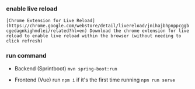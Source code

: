 ### enable live reload
`
[Chrome Extension for Live Reload](https://chrome.google.com/webstore/detail/livereload/jnihajbhpnppcggbcgedagnkighmdlei/related?hl=en)
Download the chrome extension for live reload to enable live reload within the browser (without needing to click refresh)
`

### run command
- Backend (Sprintboot)
`mvn spring-boot:run`

- Frontend (Vue)
run `npm i` if it's the first time running
`npm run serve`